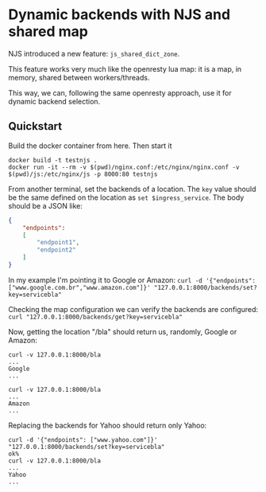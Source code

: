 # Dynamic backends with NJS and shared map

NJS introduced a new feature: `js_shared_dict_zone`.

This feature works very much like the openresty lua map: it is a map, in memory,
shared between workers/threads.

This way, we can, following the same openresty approach, use it for dynamic backend selection.

## Quickstart
Build the docker container from here. Then start it

```shell
docker build -t testnjs .
docker run -it --rm -v $(pwd)/nginx.conf:/etc/nginx/nginx.conf -v $(pwd)/js:/etc/nginx/js -p 8000:80 testnjs
```

From another terminal, set the backends of a location. The `key` value should be the same defined 
on the location as `set $ingress_service`. The body should be a JSON like:

```json
{
    "endpoints": 
    [
        "endpoint1",
        "endpoint2"
    ]
}
```

In my example I'm pointing it to Google or Amazon: `curl -d '{"endpoints": ["www.google.com.br","www.amazon.com"]}' "127.0.0.1:8000/backends/set?key=servicebla"`

Checking the map configuration we can verify the backends are configured:
`curl "127.0.0.1:8000/backends/get?key=servicebla"`

Now, getting the location "/bla" should return us, randomly, Google or Amazon:

```shell
curl -v 127.0.0.1:8000/bla
...
Google
...

curl -v 127.0.0.1:8000/bla
...
Amazon
...
```

Replacing the backends for Yahoo should return only Yahoo: 
```shell
curl -d '{"endpoints": ["www.yahoo.com"]}' "127.0.0.1:8000/backends/set?key=servicebla"
ok%
curl -v 127.0.0.1:8000/bla
...
Yahoo
...
```
